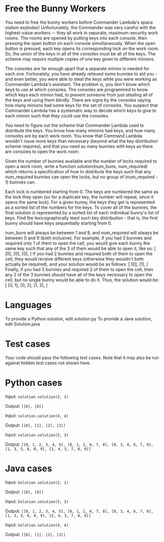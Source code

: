 # Free the Bunny Workers


You need to free the bunny workers before Commander Lambda's space station explodes! Unfortunately, the Commander was very careful with the 
highest-value workers -- they all work in separate, maximum-security work rooms. The rooms are opened by putting keys into each console, then 
pressing the open button on each console simultaneously. When the open button is pressed, each key opens its corresponding lock on the work room. So, 
the union of the keys in all of the consoles must be all of the keys. The scheme may require multiple copies of one key given to different minions.

The consoles are far enough apart that a separate minion is needed for each one. Fortunately, you have already relieved some bunnies to aid you - and 
even better, you were able to steal the keys while you were working as Commander Lambda's assistant. The problem is, you don't know which 
keys to use at which consoles. The consoles are programmed to know which keys each minion had, to prevent someone from just stealing all of the keys 
and using them blindly. There are signs by the consoles saying how many minions had some keys for the set of consoles. You suspect that Commander 
Lambda has a systematic way to decide which keys to give to each minion such that they could use the consoles.

You need to figure out the scheme that Commander Lambda used to distribute the keys. You know how many minions had keys, and how many consoles are by 
each work room.  You know that Command Lambda wouldn't issue more keys than necessary (beyond what the key distribution scheme requires), and 
that you need as many bunnies with keys as there are consoles to open the work room.

Given the number of bunnies available and the number of locks required to open a work room, write a function solution(num_buns, num_required) which 
returns a specification of how to distribute the keys such that any num_required bunnies can open the locks, but no group of (num_required - 1) 
bunnies can.

Each lock is numbered starting from 0. The keys are numbered the same as the lock they open (so for a duplicate key, the number will repeat, since it 
opens the same lock). For a given bunny, the keys they get is represented as a sorted list of the numbers for the keys. To cover all of the bunnies, 
the final solution is represented by a sorted list of each individual bunny's list of keys.  Find the lexicographically least such key 
distribution - that is, the first bunny should have keys sequentially starting from 0.

num_buns will always be between 1 and 9, and num_required will always be between 0 and 9 (both inclusive).  For example, if you had 3 bunnies and 
required only 1 of them to open the cell, you would give each bunny the same key such that any of the 3 of them would be able to open it, like so:
[
  [0],
  [0],
  [0],
]
If you had 2 bunnies and required both of them to open the cell, they would receive different keys (otherwise they wouldn't both actually be 
required), and your solution would be as follows:
[
  [0],
  [1],
]
Finally, if you had 3 bunnies and required 2 of them to open the cell, then any 2 of the 3 bunnies should have all of the keys necessary to open the 
cell, but no single bunny would be able to do it.  Thus, the solution would be:
[
  [0, 1],
  [0, 2],
  [1, 2],
]

Languages
=========

To provide a Python solution, edit solution.py
To provide a Java solution, edit Solution.java

Test cases
==========
Your code should pass the following test cases.
Note that it may also be run against hidden test cases not shown here.

# Python cases 
Input:
`solution.solution(2, 1)`

Output:
    `[[0], [0]]`

Input:
`solution.solution(4, 4)`

Output:
    `[[0], [1], [2], [3]]`

Input:
`solution.solution(5, 3)`

Output:
    `[[0, 1, 2, 3, 4, 5], [0, 1, 2, 6, 7, 8], [0, 3, 4, 6, 7, 9], [1, 3, 5, 6, 8, 9], [2, 4, 5, 7, 8, 9]]`

# Java cases
Input:
`Solution.solution(2, 1)`

Output:
    `[[0], [0]]`

Input:
`Solution.solution(5, 3)`

Output:
    `[[0, 1, 2, 3, 4, 5], [0, 1, 2, 6, 7, 8], [0, 3, 4, 6, 7, 9], [1, 3, 5, 6, 8, 9], [2, 4, 5, 7, 8, 9]]`

Input:
`Solution.solution(4, 4)`

Output:
    `[[0], [1], [2], [3]]`
